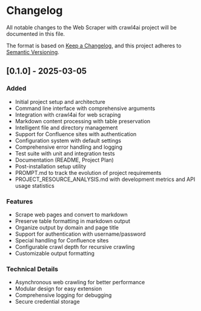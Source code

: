 # Changelog

All notable changes to the Web Scraper with crawl4ai project will be documented in this file.

The format is based on [Keep a Changelog](https://keepachangelog.com/en/1.0.0/),
and this project adheres to [Semantic Versioning](https://semver.org/spec/v2.0.0.html).

## [0.1.0] - 2025-03-05

### Added
- Initial project setup and architecture
- Command line interface with comprehensive arguments
- Integration with crawl4ai for web scraping
- Markdown content processing with table preservation
- Intelligent file and directory management
- Support for Confluence sites with authentication
- Configuration system with default settings
- Comprehensive error handling and logging
- Test suite with unit and integration tests
- Documentation (README, Project Plan)
- Post-installation setup utility
- PROMPT.md to track the evolution of project requirements
- PROJECT_RESOURCE_ANALYSIS.md with development metrics and API usage statistics

### Features
- Scrape web pages and convert to markdown
- Preserve table formatting in markdown output
- Organize output by domain and page title
- Support for authentication with username/password
- Special handling for Confluence sites
- Configurable crawl depth for recursive crawling
- Customizable output formatting

### Technical Details
- Asynchronous web crawling for better performance
- Modular design for easy extension
- Comprehensive logging for debugging
- Secure credential storage